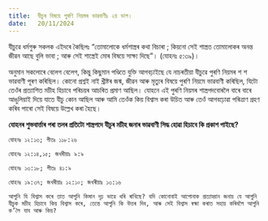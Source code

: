 ```yaml
---
title:  যীচুৰ বিষয়ে পুৰণি নিয়মৰ ভাৱবাণীঃ ২য় ভাগ।
date:   20/11/2024
---
```


যীচুৱে ধৰ্মগুৰু সকলক এইদৰে কৈছিলঃ “তোমালোকে ধৰ্মশাস্ত্ৰৰ কথা বিচাৰা ; কিয়নো সেই শাস্ত্ৰত তোমালোকৰ অনন্ত জীৱন আছে বুলি ভাবা ; আৰু সেই শাস্ত্ৰেই মোৰ বিষয়ে সাক্ষ্য দিছে”। (যোহনঃ ৫:৩৯)।

অনুমান সকলোৰে বেলেগ বেলেগ, কিন্তু কিছুমান পণ্ডিতে যুক্তি আগবঢ়াইছে যে নাচৰতীয়া যীচুৱে পুৰণি নিয়মৰ শ শ ভাৱবাণী পূৰণ কৰিছিল। কোনো প্ৰশ্নই নাই খ্ৰীষ্টৰ জন্ম, জীৱন আৰু মৃত্যুৰ বিষয়ে পুৰণি নিয়মে ভাৱবাণী কৰিছিল, যিটো তেওঁৰ প্ৰত্যাশিত মচীহ হিচাবে পৰিচয়ৰ আচৰিত প্ৰমাণ আছিল। যোহনে এই পুৰণি নিয়মৰ শাস্ত্ৰপদবোৰলৈ বাৰে বাৰে আঙুলিয়াই দিয়ে যাতে যীচু কোন আছিল আৰু আমি তেওঁক কিয় বিশ্বাস কৰা উচিত আৰু তেওঁ আগবঢ়োৱা পৰিত্ৰাণ গ্ৰহণ কৰিব পাৰো সেই বিষয়ে উল্লেখ কৰা হৈছে।

**যোহনৰ শুভবাৰ্ত্তাৰ পৰা তলৰ প্ৰতিটো শাস্ত্ৰপদে যীচুৰ মচীহ জনাৰ ভাৱবাণী সিদ্ধ হোৱা হিচাবে কি প্ৰকাশ পাইছে?**

`যোহনঃ ১২:১৩; গীতঃ ১১৮:২৬`

`যোহনঃ ১২:১৪,১৫; জখৰীয়াঃ ৯:৯`

`যোহনঃ ১৩:১৮; গীতঃ ৪১:৯`

`যোহনঃ ১৯:৩৭; জখৰীয়াঃ ১২:১০; জখৰীয়াঃ ১৩:১৬`

`আপুনি যি বিশ্বাস কৰে তাত আপুনি কিমান দৃঢ় ভাৱে ধৰি ৰাখিছে? যদি কোনোবাই আপোনাক প্ৰত্যাহ্বান জনায় যে আপুনি যীচুক মচীহ হিচাবে কিয় বিশ্বাস কৰে, তেন্তে আপুনি কি উত্তৰ দিব, আৰু সেই বিশ্বাস ৰক্ষা কৰাত সহায় কৰিবলৈ আপুনি ক’লৈ যাব আৰু কিয়?`